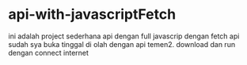 # api-with-javascriptFetch
ini adalah project sederhana api dengan full javascrip dengan fetch
api sudah sya buka tinggal di olah dengan api temen2.
download dan run dengan connect internet
